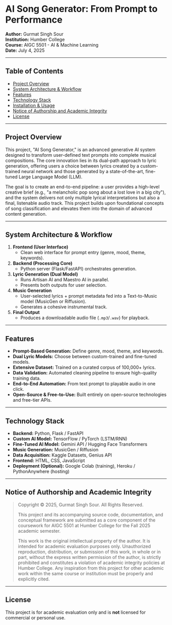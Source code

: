# AI Song Generator: From Prompt to Performance

**Author:** Gurmat Singh Sour  
**Institution:** Humber College  
**Course:** AIGC 5501 - AI & Machine Learning  
**Date:** July 4, 2025

---

## Table of Contents

- [Project Overview](#project-overview)  
- [System Architecture & Workflow](#system-architecture--workflow)  
- [Features](#features)  
- [Technology Stack](#technology-stack)  
- [Installation & Usage](#installation--usage)  
- [Notice of Authorship and Academic Integrity](#notice-of-authorship-and-academic-integrity)  
- [License](#license)  

---

## Project Overview

This project, "AI Song Generator," is an advanced generative AI system designed to transform user-defined text prompts into complete musical compositions. The core innovation lies in its dual-path approach to lyric generation, offering users a choice between lyrics created by a custom-trained neural network and those generated by a state-of-the-art, fine-tuned Large Language Model (LLM).

The goal is to create an end-to-end pipeline: a user provides a high-level creative brief (e.g., "a melancholic pop song about a lost love in a big city"), and the system delivers not only multiple lyrical interpretations but also a final, listenable audio track. This project builds upon foundational concepts of song classification and elevates them into the domain of advanced content generation. 

---

## System Architecture & Workflow

1. **Frontend (User Interface)**  
   - Clean web interface for prompt entry (genre, mood, theme, keywords).
2. **Backend (Processing Core)**  
   - Python server (Flask/FastAPI) orchestrates generation.
3. **Lyric Generation (Dual Model)**  
   - Runs Artisan AI and Maestro AI in parallel.  
   - Presents both outputs for user selection.
4. **Music Generation**  
   - User-selected lyrics + prompt metadata fed into a Text-to-Music model (MusicGen or Riffusion).  
   - Generates a cohesive instrumental track.
5. **Final Output**  
   - Produces a downloadable audio file (`.mp3`/`.wav`) for playback.

---

## Features

- **Prompt-Based Generation:** Define genre, mood, theme, and keywords.  
- **Dual Lyric Models:** Choose between custom-trained and fine-tuned models.  
- **Extensive Dataset:** Trained on a curated corpus of 100,000+ lyrics.  
- **Data Validation:** Automated cleaning pipeline to ensure high-quality training data.  
- **End-to-End Automation:** From text prompt to playable audio in one click.  
- **Open-Source & Free-to-Use:** Built entirely on open-source technologies and free-tier APIs.

---

## Technology Stack

- **Backend:** Python, Flask / FastAPI  
- **Custom AI Model:** TensorFlow / PyTorch (LSTM/RNN)  
- **Fine-Tuned AI Model:** Gemini API / Hugging Face Transformers  
- **Music Generation:** MusicGen / Riffusion  
- **Data Acquisition:** Kaggle Datasets, Genius API  
- **Frontend:** HTML, CSS, JavaScript  
- **Deployment (Optional):** Google Colab (training), Heroku / PythonAnywhere (hosting)

---

## Notice of Authorship and Academic Integrity

> Copyright © 2025, Gurmat Singh Sour. All Rights Reserved.  
>  
> This project and its accompanying source code, documentation, and conceptual framework are submitted as a core component of the coursework for AIGC 5501 at Humber College for the Fall 2025 academic semester.
>
>This work is the original intellectual property of the author. It is intended for academic evaluation purposes only. Unauthorized reproduction, distribution, or submission of this work, in whole or in part, without the express written permission of the author, is strictly prohibited and constitutes a violation of academic integrity policies at Humber College. Any inspiration from this project for other academic work within the same course or institution must be properly and explicitly cited.

---

## License

This project is for academic evaluation only and is **not** licensed for commercial or personal use.
